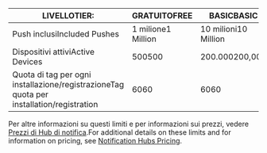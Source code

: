 
| <span data-ttu-id="25a18-101">LIVELLO</span><span class="sxs-lookup"><span data-stu-id="25a18-101">TIER:</span></span> | <span data-ttu-id="25a18-102">GRATUITO</span><span class="sxs-lookup"><span data-stu-id="25a18-102">FREE</span></span> | <span data-ttu-id="25a18-103">BASIC</span><span class="sxs-lookup"><span data-stu-id="25a18-103">BASIC</span></span> | <span data-ttu-id="25a18-104">STANDARD</span><span class="sxs-lookup"><span data-stu-id="25a18-104">STANDARD</span></span> |
| --- | --- | --- | --- |
| <span data-ttu-id="25a18-105">Push inclusi</span><span class="sxs-lookup"><span data-stu-id="25a18-105">Included Pushes</span></span> |<span data-ttu-id="25a18-106">1 milione</span><span class="sxs-lookup"><span data-stu-id="25a18-106">1 Million</span></span> |<span data-ttu-id="25a18-107">10 milioni</span><span class="sxs-lookup"><span data-stu-id="25a18-107">10 Million</span></span> |<span data-ttu-id="25a18-108">10 milioni</span><span class="sxs-lookup"><span data-stu-id="25a18-108">10 Million</span></span> |
| <span data-ttu-id="25a18-109">Dispositivi attivi</span><span class="sxs-lookup"><span data-stu-id="25a18-109">Active Devices</span></span> |<span data-ttu-id="25a18-110">500</span><span class="sxs-lookup"><span data-stu-id="25a18-110">500</span></span> |<span data-ttu-id="25a18-111">200.000</span><span class="sxs-lookup"><span data-stu-id="25a18-111">200,000</span></span> | <span data-ttu-id="25a18-112">10 milioni</span><span class="sxs-lookup"><span data-stu-id="25a18-112">10 million</span></span> |
| <span data-ttu-id="25a18-113">Quota di tag per ogni installazione/registrazione</span><span class="sxs-lookup"><span data-stu-id="25a18-113">Tag quota per installation/registration</span></span> |<span data-ttu-id="25a18-114">60</span><span class="sxs-lookup"><span data-stu-id="25a18-114">60</span></span> |<span data-ttu-id="25a18-115">60</span><span class="sxs-lookup"><span data-stu-id="25a18-115">60</span></span> |<span data-ttu-id="25a18-116">60</span><span class="sxs-lookup"><span data-stu-id="25a18-116">60</span></span> |

<span data-ttu-id="25a18-117">Per altre informazioni su questi limiti e per informazioni sui prezzi, vedere [Prezzi di Hub di notifica](https://azure.microsoft.com/pricing/details/notification-hubs/).</span><span class="sxs-lookup"><span data-stu-id="25a18-117">For additional details on these limits and for information on pricing, see [Notification Hubs Pricing](https://azure.microsoft.com/pricing/details/notification-hubs/).</span></span> 

